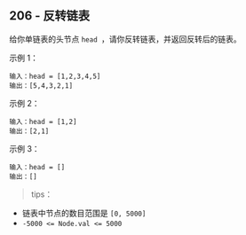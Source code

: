 ## 206 - 反转链表
给你单链表的头节点 `head `，请你反转链表，并返回反转后的链表。
 

示例 1：
```
输入：head = [1,2,3,4,5]
输出：[5,4,3,2,1]
```
示例 2：
```
输入：head = [1,2]
输出：[2,1]
```
示例 3：
```
输入：head = []
输出：[]
```
 

>tips：
+ 链表中节点的数目范围是 `[0, 5000]`
+ `-5000 <= Node.val <= 5000`

